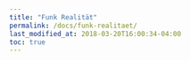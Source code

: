 ```yaml
---
title: "Funk Realität"
permalink: /docs/funk-realitaet/
last_modified_at: 2018-03-20T16:00:34-04:00
toc: true
---
```


